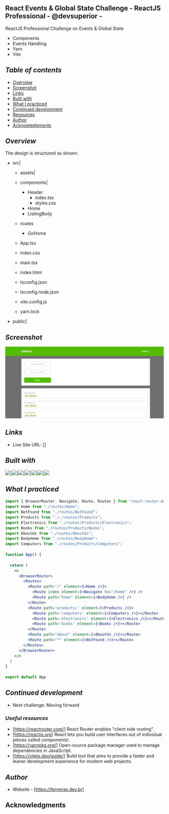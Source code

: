 ## React Events & Global State Challenge - ReactJS Professional - @devsuperior -
ReactJS Professional Challenge on Events & Global State
- Components
- Events Handling
- Yarn
- Vite
## _Table of contents_
- [Overview](#overview)
- [Screenshot](#screenshot)
- [Links](#links)
- [Built with](#built-with)
- [What I practiced](#what-i-practiced)
- [Continued development](#continued-development)
- [Resources](#useful-resources)
- [Author](#author)
- [Acknowledgments](#acknowledgments)
## _Overview_
The design is structured as shown:
- src|
    - assets|
    - components|
        - Header
          - index.tsx
          - styles.css
        - Home
        - ListingBody

   - routes
        - GoHome
   - App.tsx
   - index.css
   - main.tsx
   - index.html
   - tsconfig.json
   - tsconfig.node.json
   - vite.config.js
   - yarn.lock
- public|

## _Screenshot_
[![](./eventsFilter.png)]()
## _Links_
- Live Site URL: [] 
## _Built with_
![](https://ferreiras.dev.br/assets/images/icons/react-router-stacked-color-inverted.svg)|![](https://ferreiras.dev.br/assets/images/icons/react.svg)|![](https://ferreiras.dev.br/assets/images/icons/vite.svg)|![](https://ferreiras.dev.br/assets/images/icons/yarn-title.svg)|![](https://ferreiras.dev.br/assets/images/icons/ts-logo.svg)|![](https://ferreiras.dev.br/assets/images/icons/icons8-javascript.svg)|![](https://ferreiras.dev.br/assets/images/icons/icons8-visual-studio-code.svg)

 ## _What I practiced_
```jsx
import { BrowserRouter, Navigate, Route, Routes } from "react-router-dom";
import Home from "./routes/Home";
import NotFound from "./routes/NotFound";
import Products from "././routes/Products";
import Electronics from "./routes/Products/Electronics";
import Books from "./routes/Products/Books";
import AboutUs from "./routes/AboutUs";
import BodyHome from "./routes/BodyHome";
import Computers from "./routes/Products/Computers";

function App() {

  return (
    <>
      <BrowserRouter>
        <Routes>
          <Route path='/' element={<Home />}>
            <Route index element={<Navigate to="/home" />} />
            <Route path="home" element={<BodyHome />} />
          </Route>
          <Route path='products/' element={<Products />}>
            <Route path='computers' element={<Computers />}></Route>
            <Route path='electronics' element={<Electronics />}></Route>
            <Route path='books' element={<Books />}></Route>
          </Route>
          <Route path="about" element={<AboutUs />}></Route>
          <Route path="*" element={<NotFound />}></Route>
        </Routes>
      </BrowserRouter>
    </>
  )
}

export default App


``` 

## _Continued development_
- Next challenge: Moving forward 
### _Useful resources_
- [https://reactrouter.com/] React Router enables "client side routing".
- [https://reactjs.org] React lets you build user interfaces out of individual pieces called components!.
- [https://yarnpkg.org/] Open-source package manager used to manage dependencies in  JavaScript.
- [https://vitejs.dev/guide/] Build tool that aims to provide a faster and leaner development experience for modern web projects.
## _Author_
- Website - [https://ferreiras.dev.br] 
## Acknowledgments
